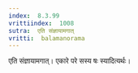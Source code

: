 ```yaml
---
index:  8.3.99
vrittiindex:  1008
sutra:  एति संज्ञायामगात्
vritti:  balamanorama 
---
```


एति संज्ञायामगात्। एकारे परे सस्य षः स्यादित्यर्थः।

